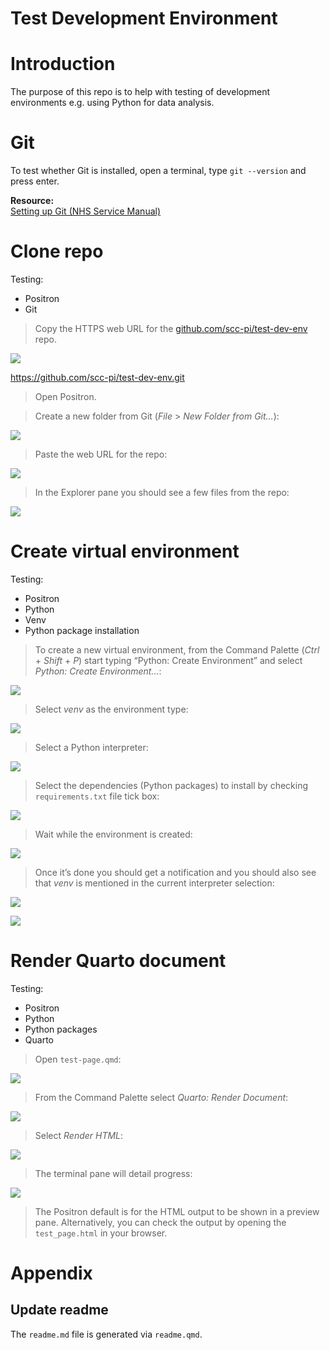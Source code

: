 # Test Development Environment


# Introduction

The purpose of this repo is to help with testing of development
environments e.g. using Python for data analysis.

# Git

To test whether Git is installed, open a terminal, type `git --version`
and press enter.

**Resource:**  
[Setting up Git (NHS Service
Manual)](https://prototype-kit.service-manual.nhs.uk/how-tos/git)

# Clone repo

Testing:

- Positron  
- Git

> Copy the HTTPS web URL for the
> [github.com/scc-pi/test-dev-env](https://github.com/scc-pi/test-dev-env)
> repo.

![](resources/repo-web-url.jpg)

https://github.com/scc-pi/test-dev-env.git

> Open Positron.

> Create a new folder from Git (*File* \> *New Folder from Git…*):

![](resources/new-folder-git.jpg)

> Paste the web URL for the repo:

![](resources/paste-repo-url.jpg)

> In the Explorer pane you should see a few files from the repo:

![](resources/explorer-few-files.jpg)

# Create virtual environment

Testing:

- Positron  
- Python  
- Venv  
- Python package installation

> To create a new virtual environment, from the Command Palette
> (*Ctrl* + *Shift* + *P*) start typing “Python: Create Environment” and
> select *Python: Create Environment…*:

![](resources/cmd-palette-create-env.jpg)

> Select *venv* as the environment type:

![](resources/venv-select.jpg)

> Select a Python interpreter:

![](resources/python-interpreter-select.jpg)

> Select the dependencies (Python packages) to install by checking
> `requirements.txt` file tick box:

![](resources/requirements-select.jpg)

> Wait while the environment is created:

![](resources/creating-env.jpg)

> Once it’s done you should get a notification and you should also see
> that *venv* is mentioned in the current interpreter selection:

![](resources/env-created.jpg)

![](resources/selected-interpreter-venv.jpg)

# Render Quarto document

Testing:

- Positron  
- Python  
- Python packages  
- Quarto

> Open `test-page.qmd`:

![](resources/qmd-open.jpg)

> From the Command Palette select *Quarto: Render Document*:

![](resources/qmd-render.jpg)

> Select *Render HTML*:

![](resources/render-html.jpg)

> The terminal pane will detail progress:

![](resources/terminal-output.jpg)

> The Positron default is for the HTML output to be shown in a preview
> pane. Alternatively, you can check the output by opening the
> `test_page.html` in your browser.

# Appendix

## Update readme

The `readme.md` file is generated via `readme.qmd`.
